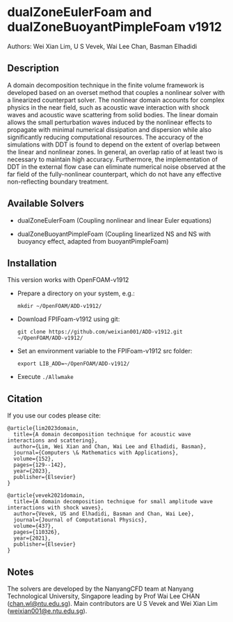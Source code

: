 # dualZoneEulerFoam and dualZoneBuoyantPimpleFoam v1912

Authors: Wei Xian Lim, U S Vevek, Wai Lee Chan, Basman Elhadidi

## Description
A domain decomposition technique in the finite volume framework is 
developed based on an overset method that couples a nonlinear solver with a linearized counterpart solver.
The nonlinear domain accounts for complex physics in the near field, 
such as acoustic wave interaction with shock waves and acoustic wave scattering from solid bodies. 
The linear domain allows the small perturbation waves induced by the nonlinear effects to propagate with 
minimal numerical dissipation and dispersion while also significantly reducing computational resources. 
The accuracy of the simulations with DDT is found to depend on the extent of overlap between the 
linear and nonlinear zones. 
In general, an overlap ratio of at least two is necessary to maintain high accuracy.
Furthermore, the implementation of DDT in the external flow case can eliminate numerical noise observed 
at the far field of the fully-nonlinear counterpart, 
which do not have any effective non-reflecting boundary treatment.

## Available Solvers

* dualZoneEulerFoam (Coupling nonlinear and linear Euler equations)

* dualZoneBuoyantPimpleFoam (Coupling linearlized NS and NS with buoyancy effect, adapted from buoyantPimpleFoam)

## Installation

This version works with OpenFOAM-v1912

* Prepare a directory on your system, e.g.:  

  `mkdir ~/OpenFOAM/ADD-v1912/`

* Download FPIFoam-v1912 using git:

  `git clone https://github.com/weixian001/ADD-v1912.git ~/OpenFOAM/ADD-v1912/`

* Set an environment variable to the FPIFoam-v1912 src folder:

  `export LIB_ADD=~/OpenFOAM/ADD-v1912/`

* Execute `./Allwmake`

## Citation

If you use our codes please cite:

```
@article{lim2023domain,
  title={A domain decomposition technique for acoustic wave interactions and scattering},
  author={Lim, Wei Xian and Chan, Wai Lee and Elhadidi, Basman},
  journal={Computers \& Mathematics with Applications},
  volume={152},
  pages={129--142},
  year={2023},
  publisher={Elsevier}
}

@article{vevek2021domain,
  title={A domain decomposition technique for small amplitude wave interactions with shock waves},
  author={Vevek, US and Elhadidi, Basman and Chan, Wai Lee},
  journal={Journal of Computational Physics},
  volume={437},
  pages={110326},
  year={2021},
  publisher={Elsevier}
}
```

## Notes
The solvers are developed by the NanyangCFD team at Nanyang Technological University, Singapore leading by Prof Wai Lee CHAN (chan.wl@ntu.edu.sg). 
Main contributors are U S Vevek and Wei Xian Lim (weixian001@e.ntu.edu.sg).
